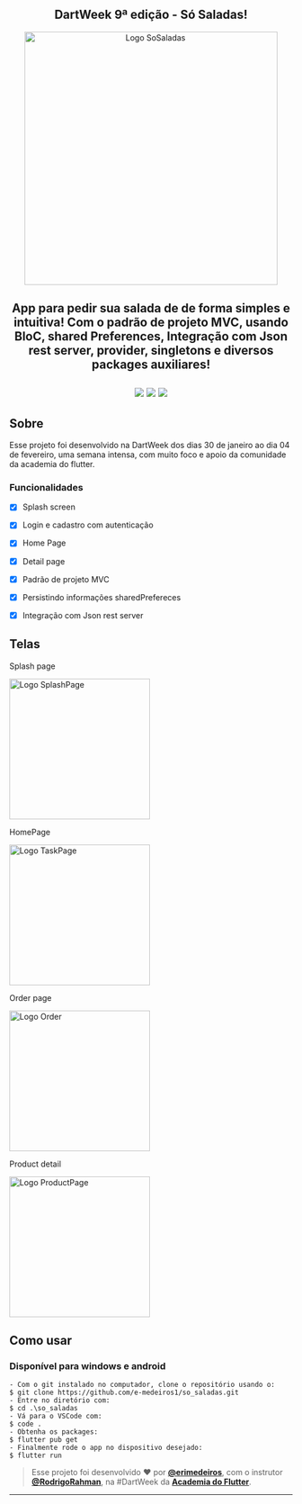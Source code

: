 <h2 align="center"> DartWeek 9ª edição - Só Saladas! </h2>  
<p align="center">
      <img src="https://user-images.githubusercontent.com/73318684/217089543-dfce8dc6-6288-442e-bd21-5508ad3252dc.png" width="450" alt="Logo SoSaladas"/>

<h2 align="center"> App para pedir sua salada de de forma simples e intuitiva! Com o padrão de projeto MVC, usando BloC, shared Preferences, Integração com Json rest server, provider, singletons e diversos packages auxiliares! </br></br> 

<img src="https://img.shields.io/badge/dart-C.svg?style=for-the-badge&logo=dart&color=152030">
<img src="https://img.shields.io/badge/flutter-C.svg?style=for-the-badge&logo=flutter&color=0468D7"> 
<img src="https://img.shields.io/badge/Visual%20Studio%20Code-%23323330.svg?style=for-the-badge&logo=visual-studio-code&logoColor=FFFFFF&color=2F74C0">   </h2>

<h2> Sobre </h2>
<p >
  Esse projeto foi desenvolvido na DartWeek dos dias 30 de janeiro ao dia 04 de fevereiro, uma semana intensa, com muito foco e apoio da comunidade da academia do flutter.
</p>  

### Funcionalidades

- [x] Splash screen
- [x] Login e cadastro com autenticação
- [x] Home Page
- [x] Detail page
- [x] Padrão de projeto MVC
- [x] Persistindo informações sharedPrefereces  
- [x] Integração com Json rest server


<h2> Telas </h2>  
<p> Splash page </p> 
<img src="https://user-images.githubusercontent.com/73318684/217089193-3c931838-c728-4d9f-965a-d5849e8fff18.png" width="250" alt="Logo SplashPage"/>   
<p> HomePage </p>     
<img src="https://user-images.githubusercontent.com/73318684/217089270-9c6c76a0-776e-43e5-bc3d-324f5cd36385.png" width="250" alt="Logo TaskPage"/> 
<p> Order page </p>     
<img src="https://user-images.githubusercontent.com/73318684/217089334-f959bb0c-e124-4c64-aab3-ba70c07a099c.png" width="250" alt="Logo Order"/> 
<p> Product detail </p>     
<img src="https://user-images.githubusercontent.com/73318684/217089396-ca50c0f4-2a40-4d1e-8bf5-e99693258626.png" width="250" alt="Logo ProductPage"/> 

<h2> Como usar </h2>
<h3> Disponível para windows e android </h3>

   ```
   - Com o git instalado no computador, clone o repositório usando o:
   $ git clone https://github.com/e-medeiros1/so_saladas.git
   - Entre no diretório com:
   $ cd .\so_saladas
   - Vá para o VSCode com: 
   $ code .
   - Obtenha os packages:
   $ flutter pub get  
   - Finalmente rode o app no dispositivo desejado:
   $ flutter run  
   ```





   
   >Esse projeto foi desenvolvido ❤️ por **[@erimedeiros](https://www.linkedin.com/in/erimedeiros/)**, com o instrutor **[@RodrigoRahman](https://www.linkedin.com/in/rodrigo-rahman/)**, na #DartWeek da **[Academia do Flutter](http://academiadoflutter.com.br)**.<br> 

   ---
  


  
